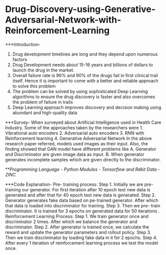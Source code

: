 # Drug-Discovery-using-Generative-Adversarial-Network-with-Reinforcement-Learning

***Introduction-
1. Drug development timelines are long and they depend upon numerous factors
2. Drug Development needs about 15-16 years and billions of dollars to launch the drug in the market. 
3. Overall failure rate is 96% and 90% of the drugs fail in first clinical trail itself. Hence it is important to come with a better and reliable approach to solve this problem
4. The problem can be solved by using sophisticated Deep Learning algorithms to ensure the drug discovery is faster and also overcomes the problem of failure in trails
5. Deep Learning approach improves discovery and decision making using abundant and high-quality data

***Survey-
When surveyed about Artificial Intelligence used in Health Care Industry. Some of the approaches taken by the researchers were
	1. Vibrational auto encoders
	2. Adversarial auto encoders
	3. RNN with Reinforcement learning
	4. Generative Adversarial Network
In the above research paper referred, models used images as their input. 
Also, the finding showed that GAN model have different problems like
	A. Generator and Discriminator are given image data as input.
	B. When generator generates incomplete samples which are given directly to the discriminator.

***Programming Language - Python
Modules - Tensorflow and Rdkit
Data - ZINC*

***Code Explanation- 
Pre- training process:
Step 1. Initially we are pre- training our generator. For first iteration after 10 epoch test new data is generated and after that for 40 epoch test new data is generated.
Step 2. Generator generates fake data based on pe-trained generator. After which that data is loaded into discriminator for training.
Step 3. Then we pre- train discriminator. It is trained for 3 epochs on generated data for 50 iterations .
Reinforcement Learning Process:
Step 1.  We train generator once and discriminator 2 times. After which we balance the generator and discriminator. 
Step 2. After generator is trained once, we calculate the reward and update the generator parameters and rollout policy.
Step 3. Then we train discriminator by loading fake data in it for 2 epochs.
Step 4. After every 1 iteration of reinforcement learning process we test the model once.



